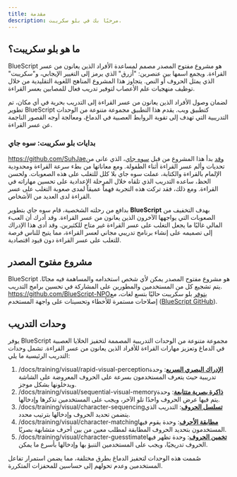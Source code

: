 ```yaml
---
title: مقدمة
description: مرحبًا بك في بلو سكريبت.
---
```


## ما هو بلو سكريبت؟

BlueScript هو مشروع مفتوح المصدر مصمم لمساعدة الأفراد الذين يعانون من عسر القراءة. ويجمع اسمها بين عنصرين: "أزرق" الذي يرمز إلى التغيير الإيجابي، و"سكريبت" الذي يمثل الحروف أو النص. يتجاوز هذا المشروع المناهج اللغوية التقليدية من خلال توظيف منهجيات علم الأعصاب لتوفير تدريب فعال للمصابين بعسر القراءة.

لضمان وصول الأفراد الذين يعانون من عسر القراءة إلى التدريب بحرية في أي مكان، تم تطوير BlueScript كتطبيق ويب. يقدم هذا التطبيق مجموعة متنوعة من الوحدات التدريبية التي تهدف إلى تقوية الروابط العصبية في الدماغ، ومعالجة أوجه القصور الناجمة عن عسر القراءة.

### بدايات بلو سكريبت: سوه جاي

https://github.com/SuhJaeوقد بدأ هذا المشروع من قبل [سوه جاي]()، الذي عانى من تحديات وألم عسر القراءة أثناء الطفولة. ومع معاناتها من بطء سرعة القراءة ومحدودية الإلمام بالقراءة والكتابة، عملت سوه جاي بلا كلل للتغلب على هذه الصعوبات. ولحسن الحظ، ساعده التدريب الذي تلقاه خلال المرحلة الإعدادية على تحسين مهاراته في القراءة. ومع ذلك، فقد تركت هذه التجربة فهماً عميقاً لمدى صعوبة التغلب على عسر القراءة لدى العديد من الأشخاص.

بدافع من رحلته الشخصية، قام سوه جاي بتطوير **BlueScript** بهدف التخفيف من الصعوبات التي يواجهها الآخرون الذين يعانون من عسر القراءة. وقد أدرك أن العبء المالي غالبًا ما يجعل التغلب على عسر القراءة غير متاح للكثيرين. وقد أدى هذا الإدراك إلى تصميمه على إنشاء برنامج تدريبي مجاني لعسر القراءة، مما يتيح للناس فرصة للتغلب على عسر القراءة دون قيود اقتصادية.

## مشروع مفتوح المصدر

BlueScript هو مشروع مفتوح المصدر يمكن لأي شخص استخدامه والمساهمة فيه مجانًا. يتم تشجيع كل من المستخدمين والمطورين على المشاركة في تحسين برامج التدريب. https://github.com/BlueScript-NPOيتوفر بلو سكريبت حاليًا بتسع لغات، مع إصلاحات مستمرة للأخطاء وتحسينات على واجهة المستخدم ([BlueScript GitHub]()).

## وحدات التدريب

يوفر BlueScript مجموعة متنوعة من الوحدات التدريبية المصممة لتحفيز الخلايا العصبية في الدماغ وتعزيز مهارات القراءة للأفراد الذين يعانون من عسر القراءة. تشمل وحدات التدريب الرئيسية ما يلي:

1. /docs/training/visual/rapid-visual-perception[**الإدراك البصري السريع**](): وحدة تدريبية حيث يتعرف المستخدمون بسرعة على الحروف المعروضة على الشاشة ويدخلونها بشكل موجز.
2. /docs/training/visual/sequential-visual-memory[**ذاكرة بصرية متتابعة**](): وحدة يتم فيها عرض الحروف واحدًا تلو الآخر، ويجب على المستخدمين تذكرها وإدخالها.
3. /docs/training/visual/character-sequencing[**تسلسل الحروف**](): التدريب الذي يتضمن تحديد الحروف وإدخالها بترتيب محدد.
4. /docs/training/visual/character-matching[**مطابقة الأحرف**](): وحدة يقوم فيها المستخدمون بتحديد الحروف المطابقة لمطلب معين من بين أحرف متشابهة بصريًا.
5. /docs/training/visual/character-guesstimate[**تخمين الحروف**](): وحدة تظهر فيها الحروف تدريجيًا، ويجب على المستخدمين التنبؤ بها وإدخالها بأسرع ما يمكن.

صُممت هذه الوحدات لتحفيز الدماغ بطرق مختلفة، مما يضمن استمرار تفاعل المستخدمين وعدم تحولهم إلى حساسين للمحفزات المتكررة.
